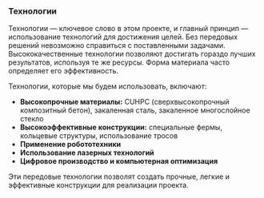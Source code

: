 ### Технологии

Технологии — ключевое слово в этом проекте, и главный принцип — использование технологий для достижения целей. Без передовых решений невозможно справиться с поставленными задачами. Высококачественные технологии позволяют достигать гораздо лучших результатов, используя те же ресурсы. Форма материала часто определяет его эффективность.

Технологии, которые мы будем использовать, включают:

*   **Высокопрочные материалы:** CUHPC (сверхвысокопрочный композитный бетон), закаленная  сталь, закаленное многослойное стекло
*   **Высокоэффективные конструкции:** специальные фермы, кольцевые структуры, использование тросов
*   **Применение робототехники**
*   **Использование лазерных технологий**
*   **Цифровое производство и компьютерная оптимизация**

Эти передовые технологии позволят создать прочные, легкие и эффективные конструкции для реализации проекта.
